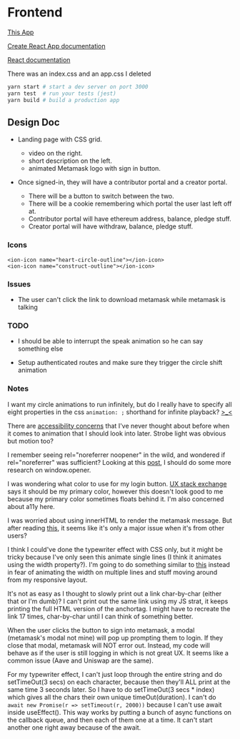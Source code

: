 # Frontend

[This App](https://github.com/Chris56974/Pethreon)

[Create React App documentation](https://facebook.github.io/create-react-app/docs/getting-started)

[React documentation](https://reactjs.org/)

There was an index.css and an app.css I deleted

```bash
yarn start # start a dev server on port 3000
yarn test  # run your tests (jest)
yarn build # build a production app
```

## Design Doc

- Landing page with CSS grid.
  - video on the right.
  - short description on the left.
  - animated Metamask logo with sign in button.

- Once signed-in, they will have a contributor portal and a creator portal.
  - There will be a button to switch between the two.
  - There will be a cookie remembering which portal the user last left off at.
  - Contributor portal will have ethereum address, balance, pledge stuff.
  - Creator portal will have withdraw, balance, pledge stuff.

### Icons

```tsx
<ion-icon name="heart-circle-outline"></ion-icon>
<ion-icon name="construct-outline"></ion-icon>
```

### Issues

- The user can't click the link to download metamask while metamask is talking

### TODO

- I should be able to interrupt the speak animation so he can say something else

- Setup authenticated routes and make sure they trigger the circle shift animation

### Notes

I want my circle animations to run infinitely, but do I really have to specify all eight properties in the css `animation: ;` shorthand for infinite playback? [>_<](https://youtu.be/AbnWq7F9o20?t=11)

There are [accessibility concerns](https://developer.mozilla.org/en-US/docs/Web/CSS/animation#accessibility_concerns) that I've never thought about before when it comes to animation that I should look into later. Strobe light was obvious but motion too?

I remember seeing rel="noreferrer noopener" in the wild, and wondered if rel="noreferrer" was sufficient? Looking at this [post](https://stackoverflow.com/questions/57628890), I should do some more research on window.opener.

I was wondering what color to use for my login button. [UX stack exchange](https://ux.stackexchange.com/questions/104224) says it should be my primary color, however this doesn't look good to me because my primary color sometimes floats behind it. I'm also concerned about a11y here.

I was worried about using innerHTML to render the metamask message. But after reading [this](https://www.reddit.com/r/learnjavascript/comments/9502x5/is_innerhtml_still_considered_bad/), it seems like it's only a major issue when it's from other users?

I think I could've done the typewriter effect with CSS only, but it might be tricky because I've only seen this animate single lines (I think it animates using the width property?). I'm going to do something similar to [this](https://www.w3schools.com/howto/howto_js_typewriter.asp) instead in fear of animating the width on multiple lines and stuff moving around from my responsive layout.

It's not as easy as I thought to slowly print out a link char-by-char (either that or I'm dumb)? I can't print out the same link using my JS strat, it keeps printing the full HTML version of the anchortag. I might have to recreate the link 17 times, char-by-char until I can think of something better.

When the user clicks the button to sign into metamask, a modal (metamask's modal not mine) will pop up prompting them to login. If they close that modal, metamask will NOT error out. Instead, my code will behave as if the user is still logging in which is not great UX. It seems like a common issue (Aave and Uniswap are the same).

For my typewriter effect, I can't just loop through the entire string and do setTimeOut(3 secs) on each character, because then they'll ALL print at the same time 3 seconds later. So I have to do setTimeOut(3 secs * index) which gives all the chars their own unique timeOut(duration). I can't do `await new Promise(r => setTimeout(r, 2000))` because I can't use await inside useEffect(). This way works by putting a bunch of async functions on the callback queue, and then each of them one at a time. It can't start another one right away because of the await.
